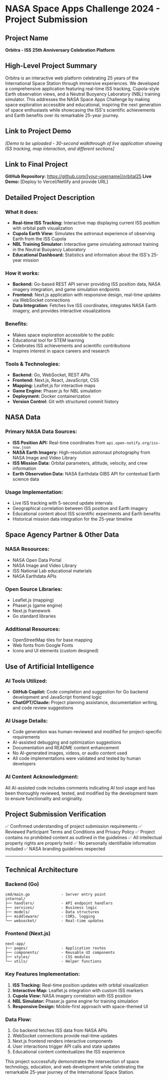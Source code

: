 # NASA Space Apps Challenge 2024 - Project Submission

## Project Name
**Orbitra - ISS 25th Anniversary Celebration Platform**

## High-Level Project Summary
Orbitra is an interactive web platform celebrating 25 years of the International Space Station through immersive experiences. We developed a comprehensive application featuring real-time ISS tracking, Cupola-style Earth observation views, and a Neutral Buoyancy Laboratory (NBL) training simulator. This addresses the NASA Space Apps Challenge by making space exploration accessible and educational, inspiring the next generation of space enthusiasts while showcasing the ISS's scientific achievements and Earth benefits over its remarkable 25-year journey.

## Link to Project Demo
*[Demo to be uploaded - 30-second walkthrough of live application showing ISS tracking, map interaction, and different sections]*

## Link to Final Project
**GitHub Repository:** https://github.com/[your-username]/orbital25
**Live Demo:** [Deploy to Vercel/Netlify and provide URL]

## Detailed Project Description

### What it does:
- **Real-time ISS Tracking:** Interactive map displaying current ISS position with orbital path visualization
- **Cupola Earth View:** Simulates the astronaut experience of observing Earth from the ISS Cupola
- **NBL Training Simulator:** Interactive game simulating astronaut training in the Neutral Buoyancy Laboratory
- **Educational Dashboard:** Statistics and information about the ISS's 25-year mission

### How it works:
- **Backend:** Go-based REST API server providing ISS position data, NASA imagery integration, and game simulation endpoints
- **Frontend:** Next.js application with responsive design, real-time updates via WebSocket connections
- **Data Integration:** Fetches live ISS coordinates, integrates NASA Earth imagery, and provides interactive visualizations

### Benefits:
- Makes space exploration accessible to the public
- Educational tool for STEM learning
- Celebrates ISS achievements and scientific contributions
- Inspires interest in space careers and research

### Tools & Technologies:
- **Backend:** Go, WebSocket, REST APIs
- **Frontend:** Next.js, React, JavaScript, CSS
- **Mapping:** Leaflet.js for interactive maps
- **Game Engine:** Phaser.js for NBL simulation
- **Deployment:** Docker containerization
- **Version Control:** Git with structured commit history

## NASA Data

### Primary NASA Data Sources:
- **ISS Position API:** Real-time coordinates from `api.open-notify.org/iss-now.json`
- **NASA Earth Imagery:** High-resolution astronaut photography from NASA Image and Video Library
- **ISS Mission Data:** Orbital parameters, altitude, velocity, and crew information
- **Earth Observation Data:** NASA Earthdata GIBS API for contextual Earth science data

### Usage Implementation:
- Live ISS tracking with 5-second update intervals
- Geographical correlation between ISS position and Earth imagery
- Educational content about ISS scientific experiments and Earth benefits
- Historical mission data integration for the 25-year timeline

## Space Agency Partner & Other Data

### NASA Resources:
- NASA Open Data Portal
- NASA Image and Video Library
- ISS National Lab educational materials
- NASA Earthdata APIs

### Open Source Libraries:
- Leaflet.js (mapping)
- Phaser.js (game engine)
- Next.js framework
- Go standard libraries

### Additional Resources:
- OpenStreetMap tiles for base mapping
- Web fonts from Google Fonts
- Icons and UI elements (custom designed)

## Use of Artificial Intelligence

### AI Tools Utilized:
- **GitHub Copilot:** Code completion and suggestion for Go backend development and JavaScript frontend logic
- **ChatGPT/Claude:** Project planning assistance, documentation writing, and code review suggestions

### AI Usage Details:
- Code generation was human-reviewed and modified for project-specific requirements
- AI-assisted debugging and optimization suggestions
- Documentation and README content enhancement
- No AI-generated images, videos, or audio content used
- All code implementations were validated and tested by human developers

### AI Content Acknowledgment:
All AI-assisted code includes comments indicating AI tool usage and has been thoroughly reviewed, tested, and modified by the development team to ensure functionality and originality.

## Project Submission Verification
✅ Confirmed understanding of project submission requirements
✅ Reviewed Participant Terms and Conditions and Privacy Policy
✅ Project contains no prohibited content as outlined in the guidelines
✅ All intellectual property rights are properly held
✅ No personally identifiable information included
✅ NASA branding guidelines respected

---

## Technical Architecture

### Backend (Go)
```
cmd/main.go              - Server entry point
internal/
├── handlers/            - API endpoint handlers
├── services/            - Business logic
├── models/              - Data structures
├── middleware/          - CORS, logging
└── websocket/           - Real-time updates
```

### Frontend (Next.js)
```
next-app/
├── pages/               - Application routes
├── components/          - Reusable UI components
├── styles/              - CSS modules
└── utils/               - Helper functions
```

### Key Features Implementation:
1. **ISS Tracking:** Real-time position updates with orbital visualization
2. **Interactive Map:** Leaflet.js integration with custom ISS markers
3. **Cupola View:** NASA imagery correlation with ISS position
4. **NBL Simulator:** Phaser.js game engine for training simulation
5. **Responsive Design:** Mobile-first approach with space-themed UI

### Data Flow:
1. Go backend fetches ISS data from NASA APIs
2. WebSocket connections provide real-time updates
3. Next.js frontend renders interactive components
4. User interactions trigger API calls and state updates
5. Educational content contextualizes the ISS experience

This project successfully demonstrates the intersection of space technology, education, and web development while celebrating the remarkable 25-year journey of the International Space Station.